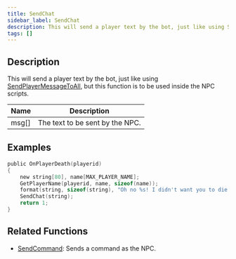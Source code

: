 ```yaml
---
title: SendChat
sidebar_label: SendChat
description: This will send a player text by the bot, just like using SendPlayerMessageToAll, but this function is to be used inside the NPC scripts.
tags: []
---
```


## Description

This will send a player text by the bot, just like using [SendPlayerMessageToAll](../functions/SendPlayerMessageToAll), but this function is to be used inside the NPC scripts.

| Name         | Description                                        |
| ------------ | -------------------------------------------------- |
| msg[]        | The text to be sent by the NPC.                    |

## Examples

```c
public OnPlayerDeath(playerid)
{
    new string[80], name[MAX_PLAYER_NAME];
    GetPlayerName(playerid, name, sizeof(name));
    format(string, sizeof(string), "Oh no %s! I didn't want you to die that way!", name);
    SendChat(string);
    return 1;
}
```

## Related Functions

- [SendCommand](../functions/SendCommand): Sends a command as the NPC.
